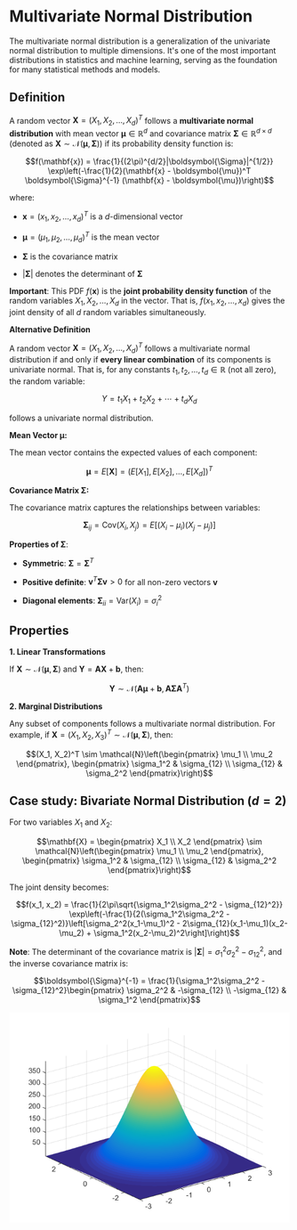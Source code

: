 # Multivariate Normal Distribution

The multivariate normal distribution is a generalization of the univariate normal distribution to multiple dimensions. It's one of the most important distributions in statistics and machine learning, serving as the foundation for many statistical methods and models.

## Definition

A random vector $\mathbf{X} = (X_1, X_2, \ldots, X_d)^T$ follows a **multivariate normal distribution** with mean vector $\boldsymbol{\mu} \in \mathbb{R}^d$ and covariance matrix $\boldsymbol{\Sigma} \in \mathbb{R}^{d \times d}$ (denoted as $\mathbf{X} \sim \mathcal{N}(\boldsymbol{\mu}, \boldsymbol{\Sigma})$) if its probability density function is:

$$f(\mathbf{x}) = \frac{1}{(2\pi)^{d/2}|\boldsymbol{\Sigma}|^{1/2}} \exp\left(-\frac{1}{2}(\mathbf{x} - \boldsymbol{\mu})^T \boldsymbol{\Sigma}^{-1} (\mathbf{x} - \boldsymbol{\mu})\right)$$

where:

- $\mathbf{x} = (x_1, x_2, \ldots, x_d)^T$ is a $d$-dimensional vector

- $\boldsymbol{\mu} = (\mu_1, \mu_2, \ldots, \mu_d)^T$ is the mean vector

- $\boldsymbol{\Sigma}$ is the covariance matrix

- $|\boldsymbol{\Sigma}|$ denotes the determinant of $\boldsymbol{\Sigma}$

**Important**: This PDF $f(\mathbf{x})$ is the **joint probability density function** of the random variables $X_1, X_2, \ldots, X_d$ in the vector. That is, $f(x_1, x_2, \ldots, x_d)$ gives the joint density of all $d$ random variables simultaneously.

**Alternative Definition**

A random vector $\mathbf{X} = (X_1, X_2, \ldots, X_d)^T$ follows a multivariate normal distribution if and only if **every linear combination** of its components is univariate normal. That is, for any constants $t_1, t_2, \ldots, t_d \in \mathbb{R}$ (not all zero), the random variable:

$$Y = t_1X_1 + t_2X_2 + \cdots + t_dX_d$$

follows a univariate normal distribution.

**Mean Vector $\boldsymbol{\mu}$:**

The mean vector contains the expected values of each component:

$$\boldsymbol{\mu} = E[\mathbf{X}] = (E[X_1], E[X_2], \ldots, E[X_d])^T$$

**Covariance Matrix $\boldsymbol{\Sigma}$:**

The covariance matrix captures the relationships between variables:

$$\boldsymbol{\Sigma}_{ij} = \text{Cov}(X_i, X_j) = E[(X_i - \mu_i)(X_j - \mu_j)]$$

**Properties of $\boldsymbol{\Sigma}$**:

- **Symmetric**: $\boldsymbol{\Sigma} = \boldsymbol{\Sigma}^T$

- **Positive definite**: $\mathbf{v}^T \boldsymbol{\Sigma} \mathbf{v} > 0$ for all non-zero vectors $\mathbf{v}$

- **Diagonal elements**: $\boldsymbol{\Sigma}_{ii} = \text{Var}(X_i) = \sigma_i^2$

## Properties

**1. Linear Transformations**

If $\mathbf{X} \sim \mathcal{N}(\boldsymbol{\mu}, \boldsymbol{\Sigma})$ and $\mathbf{Y} = \mathbf{A}\mathbf{X} + \mathbf{b}$, then:

$$\mathbf{Y} \sim \mathcal{N}(\mathbf{A}\boldsymbol{\mu} + \mathbf{b}, \mathbf{A}\boldsymbol{\Sigma}\mathbf{A}^T)$$

**2. Marginal Distributions**

Any subset of components follows a multivariate normal distribution. For example, if $\mathbf{X} = (X_1, X_2, X_3)^T \sim \mathcal{N}(\boldsymbol{\mu}, \boldsymbol{\Sigma})$, then:

$$(X_1, X_2)^T \sim \mathcal{N}\left(\begin{pmatrix} \mu_1 \\ \mu_2 \end{pmatrix}, \begin{pmatrix} \sigma_1^2 & \sigma_{12} \\ \sigma_{12} & \sigma_2^2 \end{pmatrix}\right)$$

## Case study: Bivariate Normal Distribution ($d = 2$)

For two variables $X_1$ and $X_2$:

$$\mathbf{X} = \begin{pmatrix} X_1 \\ X_2 \end{pmatrix} \sim \mathcal{N}\left(\begin{pmatrix} \mu_1 \\ \mu_2 \end{pmatrix}, \begin{pmatrix} \sigma_1^2 & \sigma_{12} \\ \sigma_{12} & \sigma_2^2 \end{pmatrix}\right)$$

The joint density becomes:

$$f(x_1, x_2) = \frac{1}{2\pi\sqrt{\sigma_1^2\sigma_2^2 - \sigma_{12}^2}} \exp\left(-\frac{1}{2(\sigma_1^2\sigma_2^2 - \sigma_{12}^2)}\left[\sigma_2^2(x_1-\mu_1)^2 - 2\sigma_{12}(x_1-\mu_1)(x_2-\mu_2) + \sigma_1^2(x_2-\mu_2)^2\right]\right)$$

**Note**: The determinant of the covariance matrix is $|\boldsymbol{\Sigma}| = \sigma_1^2\sigma_2^2 - \sigma_{12}^2$, and the inverse covariance matrix is:

$$\boldsymbol{\Sigma}^{-1} = \frac{1}{\sigma_1^2\sigma_2^2 - \sigma_{12}^2}\begin{pmatrix} \sigma_2^2 & -\sigma_{12} \\ -\sigma_{12} & \sigma_1^2 \end{pmatrix}$$

![image](bivn.png)